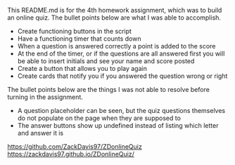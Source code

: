 This README.md is for the 4th homework assignment, which was to build an online quiz. The bullet points below are what I was able to accomplish.

* Create functioning buttons in the script
* Have a functioning timer that counts down
* When a question is answered correctly a point is added to the score
* At the end of the timer, or if the questions are all answered first you will be able to insert initials and see your name and score posted 
* Create a button that allows you to play again
* Create cards that notify you if you answered the question wrong or right

The bullet points below are the things I was not able to resolve before turning in the assignment.

* A question placeholder can be seen, but the quiz questions themselves do not populate on the page when they are supposed to
* The answer buttons show up undefined instead of listing which letter and answer it is

https://github.com/ZackDavis97/ZDonlineQuiz
https://zackdavis97.github.io/ZDonlineQuiz/
